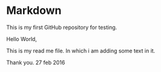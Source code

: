 # Markdown
This is my first GitHub repository for testing.



Hello World,

This is my read me file. In which i am adding some text in it.

Thank you.
27 feb 2016
